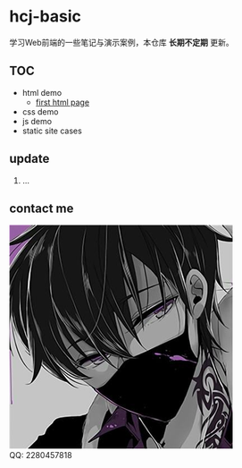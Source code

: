 # hcj-basic

学习Web前端的一些笔记与演示案例，本仓库 **长期不定期** 更新。

## TOC

- html demo
  - [first html page](https://github.com/xin-yu-chen)
- css demo
- js demo
- static site cases

## update

1. ...  

## contact me

![](assets/avatar.jpg)  
QQ: 2280457818